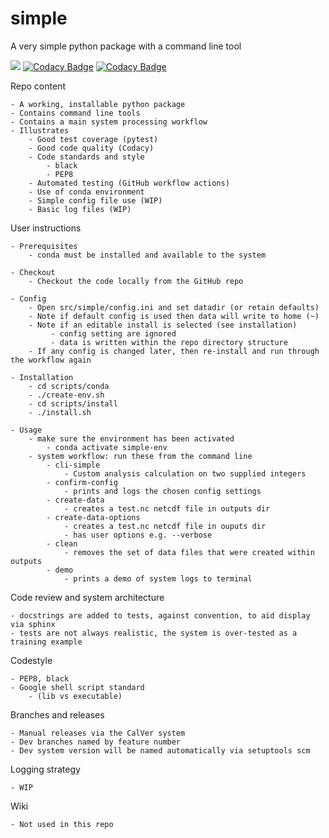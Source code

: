 # simple
A very simple python package with a command line tool

[![](https://github.com/cma-open/simple/workflows/tests/badge.svg)](https://github.com/cma-open/simple/actions)
[![Codacy Badge](https://app.codacy.com/project/badge/Grade/807d755085924a0d8b788c7578eccd92)](https://www.codacy.com/gh/cma-open/simple/dashboard?utm_source=github.com&amp;utm_medium=referral&amp;utm_content=cma-open/simple&amp;utm_campaign=Badge_Grade)
[![Codacy Badge](https://app.codacy.com/project/badge/Coverage/807d755085924a0d8b788c7578eccd92)](https://www.codacy.com/gh/cma-open/simple/dashboard?utm_source=github.com&utm_medium=referral&utm_content=cma-open/simple&utm_campaign=Badge_Coverage)

Repo content

    - A working, installable python package
    - Contains command line tools
    - Contains a main system processing workflow
    - Illustrates
        - Good test coverage (pytest)
        - Good code quality (Codacy)
        - Code standards and style
            - black
            - PEP8
        - Automated testing (GitHub workflow actions)
        - Use of conda environment
        - Simple config file use (WIP)
        - Basic log files (WIP)

User instructions

    - Prerequisites
        - conda must be installed and available to the system

    - Checkout
        - Checkout the code locally from the GitHub repo

    - Config
        - Open src/simple/config.ini and set datadir (or retain defaults)
        - Note if default config is used then data will write to home (~)
        - Note if an editable install is selected (see installation)
             - config setting are ignored
             - data is written within the repo directory structure
        - If any config is changed later, then re-install and run through the workflow again

    - Installation
        - cd scripts/conda
        - ./create-env.sh
        - cd scripts/install
        - ./install.sh

    - Usage
        - make sure the environment has been activated
            - conda activate simple-env
        - system workflow: run these from the command line
            - cli-simple
                - Custom analysis calculation on two supplied integers
            - confirm-config
                - prints and logs the chosen config settings
            - create-data
                - creates a test.nc netcdf file in outputs dir
            - create-data-options
                - creates a test.nc netcdf file in ouputs dir
                - has user options e.g. --verbose
            - clean
                - removes the set of data files that were created within outputs
            - demo
                - prints a demo of system logs to terminal


Code review and system architecture

    - docstrings are added to tests, against convention, to aid display via sphinx
    - tests are not always realistic, the system is over-tested as a training example

Codestyle

    - PEP8, black
    - Google shell script standard
        - (lib vs executable)

Branches and releases

    - Manual releases via the CalVer system
    - Dev branches named by feature number
    - Dev system version will be named automatically via setuptools scm

Logging strategy

    - WIP

Wiki

    - Not used in this repo
